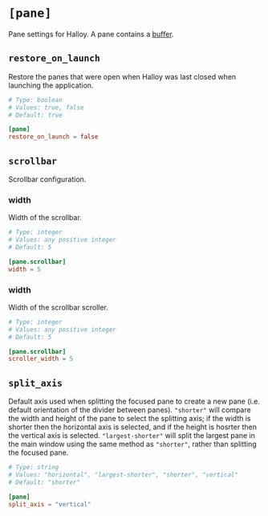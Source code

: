 # `[pane]`

Pane settings for Halloy. A pane contains a [buffer](../configuration//buffer.md).

## `restore_on_launch`

Restore the panes that were open when Halloy was last closed when launching the application.

```toml
# Type: boolean
# Values: true, false
# Default: true

[pane]
restore_on_launch = false
```

## `scrollbar`

Scrollbar configuration.

### width

Width of the scrollbar.

```toml
# Type: integer
# Values: any positive integer
# Default: 5

[pane.scrollbar]
width = 5
```

### width

Width of the scrollbar scroller.

```toml
# Type: integer
# Values: any positive integer
# Default: 5

[pane.scrollbar]
scroller_width = 5
```

## `split_axis`

Default axis used when splitting the focused pane to create a new pane (i.e. default orientation of the divider between panes).  `"shorter"` will compare the width and height of the pane to select the splitting axis;  if the width is shorter then the horizontal axis is selected, and if the height is hosrter then the vertical axis is selected.  `"largest-shorter"` will split the largest pane in the main window using the same method as `"shorter"`, rather than splitting the focused pane.

```toml
# Type: string
# Values: "horizontal", "largest-shorter", "shorter", "vertical"
# Default: "shorter"

[pane]
split_axis = "vertical"
```
